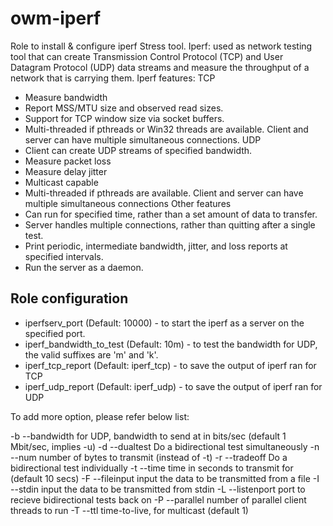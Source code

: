 # owm-iperf

Role to install  & configure iperf Stress tool. 
Iperf: used as network testing tool that can create Transmission Control Protocol (TCP) and User Datagram Protocol (UDP) 
data streams and measure the throughput of a network that is carrying them.
Iperf features:
TCP 
* Measure bandwidth 
* Report MSS/MTU size and observed read sizes. 
* Support for TCP window size via socket buffers. 
* Multi-threaded if pthreads or Win32 threads are available. Client and server can have multiple simultaneous connections. 
UDP 
* Client can create UDP streams of specified bandwidth. 
* Measure packet loss 
* Measure delay jitter 
* Multicast capable 
* Multi-threaded if pthreads are available. Client and server can have multiple simultaneous connections
Other features
* Can run for specified time, rather than a set amount of data to transfer. 
* Server handles multiple connections, rather than quitting after a single test. 
* Print periodic, intermediate bandwidth, jitter, and loss reports at specified intervals. 
* Run the server as a daemon.


## Role configuration

* iperfserv_port (Default: 10000) - to start the iperf as a server on the specified port.
* iperf_bandwidth_to_test (Default: 10m) - to test the bandwidth for UDP, the valid suffixes are 'm' and 'k'.
* iperf_tcp_report (Default: iperf_tcp) - to save the output of iperf ran for TCP
* iperf_udp_report (Default: iperf_udp) - to save the output of iperf ran for UDP

To add more option, please refer below list:

-b  --bandwidth   for UDP, bandwidth to send at in bits/sec (default 1 Mbit/sec, implies -u) 
-d  --dualtest    Do a bidirectional test simultaneously 
-n  --num         number of bytes to transmit (instead of -t) 
-r  --tradeoff    Do a bidirectional test individually 
-t  --time        time in seconds to transmit for (default 10 secs) 
-F  --fileinput   input the data to be transmitted from a file 
-I  --stdin       input the data to be transmitted from stdin 
-L  --listenport  port to recieve bidirectional tests back on 
-P  --parallel    number of parallel client threads to run 
-T  --ttl         time-to-live, for multicast (default 1) 
